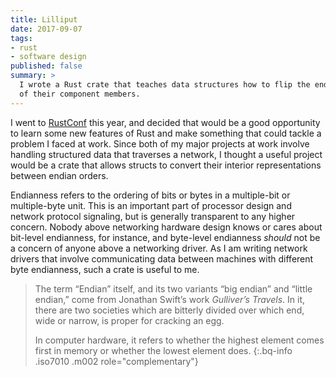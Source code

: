 ```yaml
---
title: Lilliput
date: 2017-09-07
tags:
- rust
- software design
published: false
summary: >
  I wrote a Rust crate that teaches data structures how to flip the endianness
  of their component members.
---
```


I went to [RustConf][1] this year, and decided that would be a good opportunity
to learn some new features of Rust and make something that could tackle a
problem I faced at work. Since both of my major projects at work involve
handling structured data that traverses a network, I thought a useful project
would be a crate that allows structs to convert their interior representations
between endian orders.

Endianness refers to the ordering of bits or bytes in a multiple-bit or
multiple-byte unit. This is an important part of processor design and network
protocol signaling, but is generally transparent to any higher concern.
Nobody above networking hardware design knows or cares about bit-level
endianness, for instance, and byte-level endianness *should* not be a concern of
anyone above a networking driver. As I am writing network drivers that involve
communicating data between machines with different byte endianness, such a crate
is useful to me.

> The term “Endian” itself, and its two variants “big endian” and “little
> endian,” come from Jonathan Swift’s work *Gulliver’s Travels*. In it, there
> are two societies which are bitterly divided over which end, wide or narrow,
> is proper for cracking an egg.
>
> In computer hardware, it refers to whether the highest element comes first in
> memory or whether the lowest element does.
{:.bq-info .iso7010 .m002 role="complementary"}

[1]: https://rustconf.org
